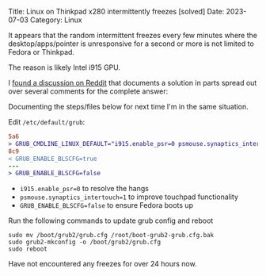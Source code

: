 Title: Linux on Thinkpad x280 intermittently freezes [solved]
Date: 2023-07-03
Category: Linux

It appears that the random intermittent freezes every few minutes 
where the desktop/apps/pointer is unresponsive for a second or more
is not limited to Fedora or Thinkpad.

The reason is likely Intel i915 GPU.

I [found a discussion on Reddit](https://www.reddit.com/r/thinkpad/comments/rhbf8m/solution_thinkpad_short_freezes_on_gnulinux/) that documents a solution in parts
spread out over several comments for the complete answer:



Documenting the steps/files below for next time I'm in the same situation.

Edit `/etc/default/grub`:

```diff
5a6
> GRUB_CMDLINE_LINUX_DEFAULT="i915.enable_psr=0 psmouse.synaptics_intertouch=1"
8c9
< GRUB_ENABLE_BLSCFG=true
---
> GRUB_ENABLE_BLSCFG=false
```

- `i915.enable_psr=0` to resolve the hangs
- `psmouse.synaptics_intertouch=1` to improve touchpad functionality
- `GRUB_ENABLE_BLSCFG=false` to ensure Fedora boots up

Run the following commands to update grub config and reboot
```
sudo mv /boot/grub2/grub.cfg /root/boot-grub2-grub.cfg.bak
sudo grub2-mkconfig -o /boot/grub2/grub.cfg
sudo reboot
```

Have not encountered any freezes for over 24 hours now.
